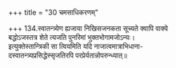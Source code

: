 +++
title = "30 चमसाधिकरणम्"

+++
134.स्वातन्त्र्येण ह्यजाया निखिसजनकता सूच्यते क्वापि वाक्ये  
बद्धोऽजस्तत्र शेते त्यजति पुनरिमां भुक्तभोगामजोऽन्यः।  
इत्युक्तेस्तान्त्रिकी सा त्वियमिति यदि नाजात्वमात्राभिधाना-  
दस्वातन्त्र्यप्रसिद्धेस्सृजतिरपि परप्रेर्यतान्नोपरुन्ध्यात्॥